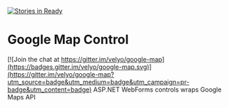 [![Stories in Ready](https://badge.waffle.io/velyo/google-map.png?label=ready&title=Ready)](https://waffle.io/velyo/google-map)
# Google Map Control

[![Join the chat at https://gitter.im/velyo/google-map](https://badges.gitter.im/velyo/google-map.svg)](https://gitter.im/velyo/google-map?utm_source=badge&utm_medium=badge&utm_campaign=pr-badge&utm_content=badge)
ASP.NET WebForms controls wraps Google Maps API
